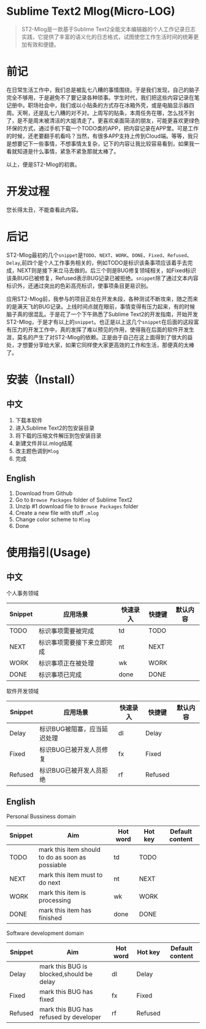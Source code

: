 
Sublime Text2 Mlog(Micro-LOG)
=
> ST2-Mlog是一款基于Sublime Text2全能文本编辑器的个人工作记录日志实践，它提供了丰富的语义化的日志格式，试图使您工作生活时间的统筹更加有效和便捷。

前记
=

在日常生活工作中，我们总是被乱七八糟的事情围绕。于是我们发现，自己的脑子完全不够用，于是避免不了要记录各种琐事。学生时代，我们把这些内容记录在笔记册中。职场社会中，我们或以小贴条的方式存在冰箱外壳，或是电脑显示器四周。天啊，还是乱七八糟的对不对。上周写的贴条，本周任务在哪，怎么找不到了，是不是周末被清洁的大姐清走了。更喜欢桌面简洁的朋友，可能更喜欢更绿色环保的方式，通过手机下载一个TODO类的APP，把内容记录在APP里。可是工作的时候，还老要翻手机看吗？当然，有很多APP支持上传到Cloud端。等等，我只是想要记下一些事情，不想事情太复杂，记下的内容让我比较容易看到，如果我一看就知道是什么事情，紧急不紧急那就太棒了。

以上，便是ST2-Mlog的初衷。

开发过程
=
您长得太丑，不能查看此内容。



后记
=
ST2-Mlog最初的几个`snippet`是`TODO`、`NEXT`、`WORK`、`DONE`、`Fixed`、`Refused`、`Delay`,前四个是个人工作事务相关的，例如TODO是标识该条事项应该着手去完成，NEXT则是接下来立马去做的。后三个则是BUG修复领域相关，如Fixed标识该条BUG已被修复，Refused表示BUG记录已被拒绝。`snippet`除了通过文本内容标识外，还通过突出的色彩高亮标识，使事项条目更易识别。

应用ST2-Mlog前，我参与的项目正处在开发未段，各种测试不断攻来，随之而来的是满天飞的BUG记录。上线时间点就在眼前，事情变得有压力起来，有的时候脑子真的很混乱。于是花了一个下午熟悉了Sublime Text2的开发指南，开始开发ST2-Mlog，于是才有以上的`snippet`。也正是以上这几个`snippet`在后面的这段富有压力的开发工作中，真的发挥了难以预见的作用，使得我在后面的软件开发生涯，莫名的产生了对ST2-Mlog的依赖。正是由于自己在这上面得到了很大的益处，才想要分享给大家，如果它同样使大家更高效的工作和生活，那便真的太棒了。

安装（Install）
=
中文
-
1. 下载本软件
2. 进入Sublime Text2的包安装目录
3. 将下载的压缩文件解压到包安装目录
4. 新建文件并以.mlog结尾
5. 改主题色调到`Mlog`
6. 完成


English
-
1. Download from Github
2. Go to `Browse Packages` folder of Sublime Text2
3. Unzip #1 download file to `Browse Packages` folder
4. Create a new file with stuff `.mlog`
5. Change color scheme to `Mlog`
6. Done


使用指引(Usage)
=
中文
-
个人事务领域

| Snippet | 应用场景                   | 快速录入  | 快捷键 | 默认内容                        |
|---------|----------------------------|-----------|--------|---------------------------------|
| TODO    | 标识事项需要被完成         | td|TODO   |        | ** TODO,what do to ?            |
| NEXT    | 标识事项需要接下来立即完成 | nt|NEXT   |        | ** NEXT,what to do next ?       |
| WORK    | 标识事项正在被处理         | wk|WORK   |        | ** WORK,what to do in work?     |
| DONE    | 标识事项已完成             | done|DONE |        | ** DONE,what time ?,what done?. |



软件开发领域

| Snippet | 应用场景                    | 快速录入   | 快捷键 | 默认内容                                   |
|---------|-----------------------------|------------|--------|--------------------------------------------|
| Delay   | 标识BUG被阻塞，应当延迟处理 | dl|Delay   |        | /* bug number */,Delay /* your commit */   |
| Fixed   | 标识BUG已被开发人员修复     | fx|Fixed   |        | /* bug number */,Fixed /* your commit */   |
| Refused | 标识BUG已被开发人员拒绝     | rf|Refused |        | /* bug number */,Refused /* your commit */ |



English
-

Personal Bussiness domain

| Snippet | Aim                                              | Hot word  | Hot key | Default content                 |
|---------|--------------------------------------------------|-----------|---------|---------------------------------|
| TODO    | mark this item should to do as soon as possiable | td|TODO   |         | ** TODO,what do to ?            |
| NEXT    | mark this item must to do next                   | nt|NEXT   |         | ** NEXT,what to do next ?       |
| WORK    | mark this item is processing                     | wk|WORK   |         | ** WORK,what to do in work?     |
| DONE    | mark this item has finished                      | done|DONE |         | ** DONE,what time ?,what done?. |


Software development domain

| Snippet | Aim                                      | Hot word   | Hot key | Default content                            |
|---------|------------------------------------------|------------|---------|--------------------------------------------|
| Delay   | mark this BUG is blocked,should be delay | dl|Delay   |         | /* bug number */,Delay /* your commit */   |
| Fixed   | mark this BUG has fixed                  | fx|Fixed   |         | /* bug number */,Fixed /* your commit */   |
| Refused | mark this BUG has refused by developer   | rf|Refused |         | /* bug number */,Refused /* your commit */ |